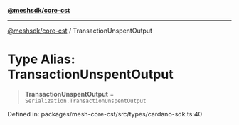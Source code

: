 [**@meshsdk/core-cst**](../README.md)

***

[@meshsdk/core-cst](../globals.md) / TransactionUnspentOutput

# Type Alias: TransactionUnspentOutput

> **TransactionUnspentOutput** = `Serialization.TransactionUnspentOutput`

Defined in: packages/mesh-core-cst/src/types/cardano-sdk.ts:40
